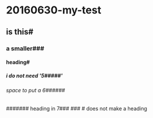 # 20160630-my-test 
## is this#
### a smaller###
#### heading#
##### i do not need '5#####'
###### space to put a 6######
####### heading in 7### ### # does not make a heading

